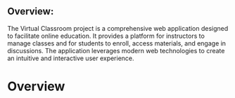 ## Overview:
The Virtual Classroom project is a comprehensive web application designed to facilitate online education. It provides a platform for instructors to manage classes and for students to enroll, access materials, and engage in discussions. The application leverages modern web technologies to create an intuitive and interactive user experience.

# Overview
